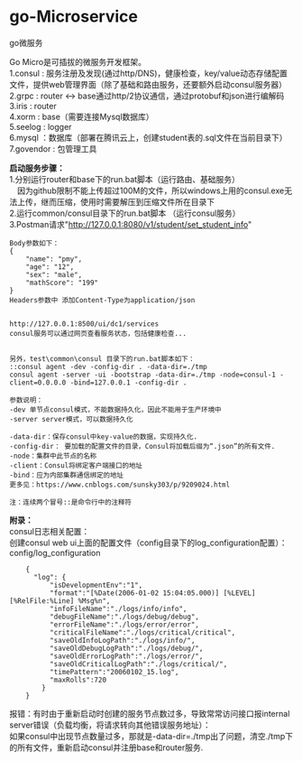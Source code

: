 # go-Microservice
go微服务

Go Micro是可插拔的微服务开发框架。  
 1.consul : 服务注册及发现(通过http/DNS)，健康检查，key/value动态存储配置文件，提供web管理界面（除了基础和路由服务，还要额外启动consul服务器）  
 2.grpc   : router <-> base通过http/2协议通信，通过protobuf和json进行编解码  
 3.iris   : router  
 4.xorm   : base（需要连接Mysql数据库）  
 5.seelog : logger  
 6.mysql  ：数据库（部署在腾讯云上，创建student表的.sql文件在当前目录下）  
 7.govendor : 包管理工具

 
 **启动服务步骤：**  
 1.分别运行router和base下的run.bat脚本（运行路由、基础服务）  
     &emsp;因为github限制不能上传超过100M的文件，所以windows上用的consul.exe无法上传，继而压缩，使用时需要解压到压缩文件所在目录下  
 2.运行common/consul目录下的run.bat脚本	（运行consul服务）  
 3.Postman请求"http://127.0.0.1:8080/v1/student/set_student_info"  
 
 	Body参数如下：  
	{  
		"name": "pmy",  
		"age": "12",  
		"sex": "male",  
		"mathScore": "199"  
	}  
	Headers参数中 添加Content-Type为application/json  
	
	
	http://127.0.0.1:8500/ui/dc1/services  
	consul服务可以通过网页查看服务状态，包括健康检查...  
	
	
	另外，test\common\consul 目录下的run.bat脚本如下：  
	::consul agent -dev -config-dir . -data-dir=./tmp  
	consul agent -server -ui -bootstrap -data-dir=./tmp -node=consul-1 -client=0.0.0.0 -bind=127.0.0.1 -config-dir .  
	
	参数说明：  
	-dev 单节点consul模式，不能数据持久化，因此不能用于生产环境中  
	-server server模式，可以数据持久化  
	
	-data-dir：保存consul中key-value的数据，实现持久化.  
	-config-dir： 要加载的配置文件的目录，Consul将加载后缀为“.json”的所有文件.  
	-node：集群中此节点的名称  
	-client：Consul将绑定客户端接口的地址  
	-bind：应为内部集群通信绑定的地址  
	更多见：https://www.cnblogs.com/sunsky303/p/9209024.html  
	
	注：连续两个冒号::是命令行中的注释符  
  
  
  
**附录：**  
consul日志相关配置：    
创建consul web ui上面的配置文件（config目录下的log_configuration配置）：config/log_configuration   

```
	{  
	  "log": {  
		  "isDevelopmentEnv":"1",  
		  "format":"[%Date(2006-01-02 15:04:05.000)] [%LEVEL] [%RelFile:%Line] %Msg%n",  
		  "infoFileName":"./logs/info/info",  
		  "debugFileName":"./logs/debug/debug",  
		  "errorFileName":"./logs/error/error",  
		  "criticalFileName":"./logs/critical/critical",  
		  "saveOldInfoLogPath":"./logs/info/",  
		  "saveOldDebugLogPath":"./logs/debug/",  
		  "saveOldErrorLogPath":"./logs/error/",  
		  "saveOldCriticalLogPath":"./logs/critical/",  
		  "timePattern":"20060102_15.log",  
		  "maxRolls":720  
		}  
	}  
```


报错：有时由于重新启动时创建的服务节点数过多，导致常常访问接口报internal server错误（负载均衡，将请求转向其他错误服务地址）：  
如果consul中出现节点数量过多，那就是-data-dir=./tmp出了问题，清空./tmp下的所有文件，重新启动consul并注册base和router服务.
 
